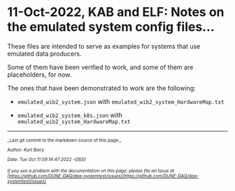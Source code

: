 # 11-Oct-2022, KAB and ELF: Notes on the emulated system config files...

These files are intended to serve as examples for systems that use emulated data producers.

Some of them have been verified to work, and some of them are placeholders, for now.

The ones that have been demonstrated to work are the following:

* `emulated_wib2_system.json` with `emulated_wib2_system_HardwareMap.txt`

* `emulated_wib2_system_k8s.json` with `emulated_wib2_system_HardwareMap.txt`

<!--
Here are sample commands for using them

* make any necessary edits to `long_window_readout.json`

* `daqconf_multiru_gen -c ./long_window_readout.json --hardware-map-file ./long_window_readout_HardwareMap.txt lwr_config`

* `wget https://www.dropbox.com/s/9b1xtkjbkfyakij/frames_wib2.bin`  # if needed

* `nanorc lwr_config ${USER}-test boot conf start_run 101 wait 35 stop_run scrap terminate`

* `rm -i /tmp/dunedaq/swtest*.hdf5`
-->


-----

<font size="1">
_Last git commit to the markdown source of this page:_


_Author: Kurt Biery_

_Date: Tue Oct 11 09:14:47 2022 -0500_

_If you see a problem with the documentation on this page, please file an Issue at [https://github.com/DUNE-DAQ/daq-systemtest/issues](https://github.com/DUNE-DAQ/daq-systemtest/issues)_
</font>
